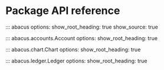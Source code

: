 # Package API reference

::: abacus
    options:
       show_root_heading: true
       show_source: true

::: abacus.accounts.Account
    options:
       show_root_heading: true

::: abacus.chart.Chart
    options:
       show_root_heading: true

::: abacus.ledger.Ledger
    options:
       show_root_heading: true

